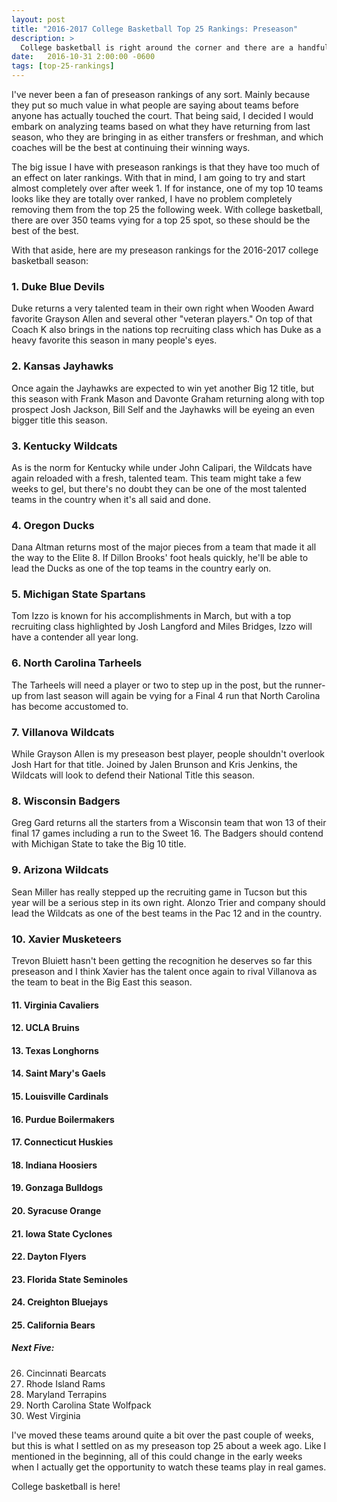 ```yaml
---
layout: post
title: "2016-2017 College Basketball Top 25 Rankings: Preseason"
description: >
  College basketball is right around the corner and there are a handful of dominant teams near the top with tons of talent close behind.
date:   2016-10-31 2:00:00 -0600
tags: [top-25-rankings]
---
```

I've never been a fan of preseason rankings of any sort. Mainly because they put so much value in what people are saying about teams before anyone has actually touched the court. That being said, I decided I would embark on analyzing teams based on what they have returning from last season, who they are bringing in as either transfers or freshman, and which coaches will be the best at continuing their winning ways.

The big issue I have with preseason rankings is that they have too much of an effect on later rankings. With that in mind, I am going to try and start almost completely over after week 1. If for instance, one of my top 10 teams looks like they are totally over ranked, I have no problem completely removing them from the top 25 the following week. With college basketball, there are over 350 teams vying for a top 25 spot, so these should be the best of the best.

With that aside, here are my preseason rankings for the 2016-2017 college basketball season:

### 1. Duke Blue Devils
Duke returns a very talented team in their own right when Wooden Award favorite Grayson Allen and several other "veteran players." On top of that Coach K also brings in the nations top recruiting class which has Duke as a heavy favorite this season in many people's eyes.

### 2. Kansas Jayhawks
Once again the Jayhawks are expected to win yet another Big 12 title, but this season with Frank Mason and Davonte Graham returning along with top prospect Josh Jackson, Bill Self and the Jayhawks will be eyeing an even bigger title this season.

### 3. Kentucky Wildcats
As is the norm for Kentucky while under John Calipari, the Wildcats have again reloaded with a fresh, talented team. This team might take a few weeks to gel, but there's no doubt they can be one of the most talented teams in the country when it's all said and done.

### 4. Oregon Ducks
Dana Altman returns most of the major pieces from a team that made it all the way to the Elite 8. If Dillon Brooks' foot heals quickly, he'll be able to lead the Ducks as one of the top teams in the country early on.

### 5. Michigan State Spartans
Tom Izzo is known for his accomplishments in March, but with a top recruiting class highlighted by Josh Langford and Miles Bridges, Izzo will have a contender all year long.

### 6. North Carolina Tarheels
The Tarheels will need a player or two to step up in the post, but the runner-up from last season will again be vying for a Final 4 run that North Carolina has become accustomed to.

### 7. Villanova Wildcats
While Grayson Allen is my preseason best player, people shouldn't overlook Josh Hart for that title. Joined by Jalen Brunson and Kris Jenkins, the Wildcats will look to defend their National Title this season.

### 8. Wisconsin Badgers
Greg Gard returns all the starters from a Wisconsin team that won 13 of their final 17 games including a run to the Sweet 16. The Badgers should contend with Michigan State to take the Big 10 title.

### 9. Arizona Wildcats
Sean Miller has really stepped up the recruiting game in Tucson but this year will be a serious step in its own right. Alonzo Trier and company should lead the Wildcats as one of the best teams in the Pac 12 and in the country.

### 10. Xavier Musketeers
Trevon Bluiett hasn't been getting the recognition he deserves so far this preseason and I think Xavier has the talent once again to rival Villanova as the team to beat in the Big East this season.

#### 11. Virginia Cavaliers

#### 12. UCLA Bruins

#### 13. Texas Longhorns

#### 14. Saint Mary's Gaels

#### 15. Louisville Cardinals

#### 16. Purdue Boilermakers

#### 17. Connecticut Huskies

#### 18. Indiana Hoosiers

#### 19. Gonzaga Bulldogs

#### 20. Syracuse Orange

#### 21. Iowa State Cyclones

#### 22. Dayton Flyers

#### 23. Florida State Seminoles

#### 24. Creighton Bluejays

#### 25. California Bears

##### Next Five:
26. Cincinnati Bearcats
27. Rhode Island Rams
28. Maryland Terrapins
29. North Carolina State Wolfpack
30. West Virginia

I've moved these teams around quite a bit over the past couple of weeks, but this is what I settled on as my preseason top 25 about a week ago. Like I mentioned in the beginning, all of this could change in the early weeks when I actually get the opportunity to watch these teams play in real games.

College basketball is here!
